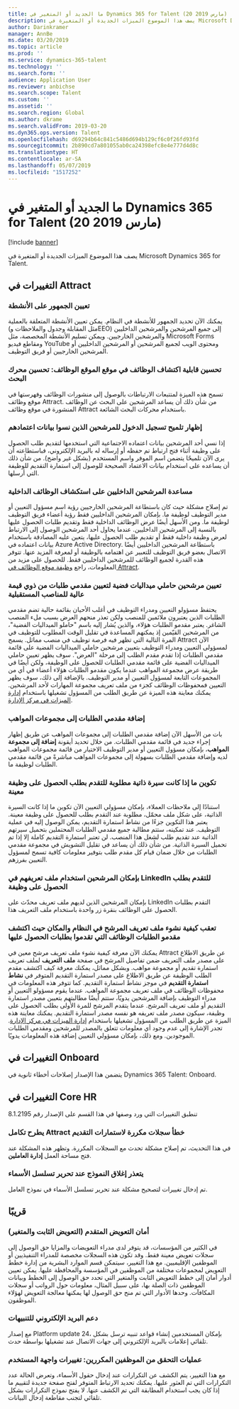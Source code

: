```yaml
---
title: ما الجديد أو المتغير في Dynamics 365 for Talent (20 مارس 2019)
description: يصف هذا الموضوع الميزات الجديدة أو المتغيرة في Microsoft Dynamics 365 for Talent.
author: Darinkramer
manager: AnnBe
ms.date: 03/20/2019
ms.topic: article
ms.prod: ''
ms.service: dynamics-365-talent
ms.technology: ''
ms.search.form: ''
audience: Application User
ms.reviewer: anbichse
ms.search.scope: Talent
ms.custom: ''
ms.assetid: ''
ms.search.region: Global
ms.author: dkrame
ms.search.validFrom: 2019-03-20
ms.dyn365.ops.version: Talent
ms.openlocfilehash: d69294b64c841c5486d694b129cf6c0f26fd93fd
ms.sourcegitcommit: 2b890cd7a801055ab0ca24398efc8e4e777d4d8c
ms.translationtype: HT
ms.contentlocale: ar-SA
ms.lasthandoff: 05/07/2019
ms.locfileid: "1517252"
---
```

# <a name="whats-new-or-changed-in-dynamics-365-for-talent-march-20-2019"></a>ما الجديد أو المتغير في Dynamics 365 for Talent (20 مارس 2019)

[!include [banner](includes/banner.md)]

يصف هذا الموضوع الميزات الجديدة أو المتغيرة في Microsoft Dynamics 365 for Talent.

## <a name="changes-in-attract"></a>التغييرات في Attract

### <a name="setting-the-audience-on-activities"></a>تعيين الجمهور على الأنشطة
يمكنك الآن تحديد الجمهور للأنشطة في النظام. يمكن تعيين الأنشطة المتعلقة بالعملية (مثل المقابلة وجدول والملاحظات وEEO) إلى جميع المرشحين والمرشحين الداخليين والمرشحين الخارجيين. ويمكن تسليم الأنشطة المخصصة، مثل Microsoft Forms ومقاطع فيديو YouTube ومحتوى الويب لجميع المرشحين أو المرشحين الداخليين أو المرشحين الخارجيين أو فريق التوظيف.  

### <a name="improve-career-site-job-discoverability-search-engine-optimization"></a>تحسين قابلية اكتشاف الوظائف في موقع الموقع الوظائف: تحسين محرك البحث
تسمح هذه الميزة لمتتبعات الارتباطات بالوصول إلى منشورات الوظائف وفهرستها في موقع وظائف Attract. من شأن ذلك أن يساعد المرشحين على البحث عن الوظائف المنشورة في موقع وظائف Attract باستخدام محركات البحث الشائعة.

### <a name="show-login-hint-to-candidates-who-forgot-their-credentials"></a>إظهار تلميح تسجيل الدخول للمرشحين الذين نسوا بيانات اعتمادهم
إذا نسي أحد المرشحين بيانات اعتماده الاجتماعية التي استخدمها لتقديم طلب الحصول على وظيفة أثناء فتح ارتباط تم حفظه أو إرساله له بالبريد الإلكتروني، فباستطاعته أن يرى الآن تلميحًا يتضمن اسم الموفر واسم المستخدم (بشكل غير واضح). من شأن ذلك أن يساعده على استخدام بيانات الاعتماد الصحيحة للوصول إلى استمارة التقديم للوظيفة التي أرسلها.

### <a name="help-internal-candidates-explore-internal-jobs"></a>مساعدة المرشحين الداخليين على استكشاف الوظائف الداخلية
تم إصلاح مشكلة حيث كان باستطاعة المرشحين الخارجيين رؤية اسم مسؤول التعيين أو مدير التوظيف لوظيفة ما. بإمكان المرشحين الداخليين فقط رؤية أعضاء فريق التوظيف لوظيفة ما. ومن الأسهل أيضًا عرض الوظائف الداخلية فقط وتقديم طلبات الحصول عليها بالنسبة إلى المرشحين الداخليين. عندما يحاول أحد المرشحين الوصول إلى الارتباط لعرض وظيفة داخلية فقط أو تقديم طلب الحصول عليها، يتعين عليه المصادقة باستخدام بيانات اعتماده في Azure Active Directory. باستطاعة المرشحين الداخليين أيضًا الاتصال بعضو فريق التوظيف للتعبير عن اهتمامه بالوظيفة أو لمعرفة المزيد عنها. تتوفر هذه القدرة لجميع الوظائف للمرشحين الداخليين فقط. للحصول على مزيد من المعلومات، راجع [وظيفة موقع الوظائف في Attract‬](./career-site.md).

### <a name="designate-silver-medalists-to-assign-high-value-applicants-for-future-positions"></a>تعيين مرشحين حاملي ميداليات فضية لتعيين مقدمي طلبات من ذوي قيمة عالية للمناصب المستقبلية
يحتفظ مسؤولو التعيين ومدراء التوظيف في أغلب الأحيان بقائمة حالية تضم مقدمي الطلبات الذين يعتبرون ملائمين للمنصب ولكن تعذر منحهم العرض بسبب ملء المنصب الشاغر. يعتبر مقدمو الطلبات هؤلاء، والذين يُشار إليه باسم "حاملو الميداليات الفضية"، من المرشحين القيّمين إذ يمكنهم المساعدة في تقليل الوقت المطلوب للتوظيف في المرة التالية التي تظهر فيه فرصة توظيف في منصب مماثل. يسمح Attract الآن لمسؤولى التعيين ومدراء التوظيف بتعيين مرشحين حاملي الميداليات الفضية على قائمة مقدمي الطلبات إذا تقدم مقدم الطلب إلى مرحلة "العرض". سوف يظهر تعيين حاملي الميداليات الفضية على قائمة مقدمي الطلبات للحصول على الوظيفة، ولكن أيضًا في طريقة عرض مجموعة المواهب عندما يكون مقدمو الطلبات هؤلاء أعضاء في أي من المجموعات التابعة لمسؤول التعيين أو مدير التوظيف. بالإضافة إلى ذلك، سوف يظهر التعيين فمحفوظات الوظائف كجزء من ملف تعريف مجموعة المهارات لأحد المرشحين. يمكنك معاينة هذه الميزة عن طريق الطلب من المسؤول تشغيلها باستخدام [إدارة الميزات في مركز الإدارة](https://docs.microsoft.com/en-us/dynamics365/unified-operations/talent/access-preview-feature).

### <a name="add-applicants-to-talent-pools"></a>إضافة مقدمي الطلبات إلى مجموعات المواهب
بات من الأسهل الآن إضافة مقدمي الطلبات إلى مجموعات المواهب عن طريق إظهار إجراء جديد في قائمة مقدمي الطلبات. من خلال تحديد أيقونة **إضافة إلى مجموعة المواهب**، بإمكان مسؤول التعيين أو مدير التوظيف الاختيار من قائمة مجموعات المواهب لديه وإضافة مقدمي الطلبات بسهولة إلى مجموعات المواهب مباشرةً من قائمة مقدمي الطلبات لوظيفة ما.

### <a name="configure-whether-a-resume-is-required-to-apply-for-a-particular-job"></a>تكوين ما إذا كانت سيرة ذاتية مطلوبة للتقدم بطلب الحصول على وظيفة معينة
استنادًا إلى ملاحظات العملاء، بإمكان مسؤولي التعيين الآن تكوين ما إذا كانت السيرة الذاتية، على شكل ملف محمّل، مطلوبة عند التقدم بطلب للحصول على وظيفة معينة. يعتبر هذا التكوين جزءًا من نشاط استمارة التقديم، يمكن الوصول إليه في عملية التوظيف. عند تمكينه، ستتم مطالبة جميع مقدمي الطلبات المحتملين بتحميل سيرتهم الذاتية عند تقديم طلب لشغل هذا المنصب. لن تعتبر استمارة التقديم كاملة إلا إذا تم تحميل السيرة الذاتية. من شأن ذلك أن يساعد في تقليل التشويش في مجموعة مقدمي الطلبات من خلال ضمان قيام كل مقدم طلب بتوفير معلومات كافية تسمح لمسؤول التعيين بفرزهم.

### <a name="candidates-can-apply-to-a-job-using-their-linkedin-profile"></a>بإمكان المرشحين استخدام ملف تعريفهم في LinkedIn للتقدم بطلب الحصول على وظيفة
بإمكان المرشحين الذين لديهم ملف تعريف محدّث على LinkedIn التقدم بطلبات الحصول على الوظائف بنقرة زر واحدة باستخدام ملف التعريف هذا.

### <a name="track-how-a-candidate-profile-originated-in-the-system-and-where-your-applicants-discover-the-jobs-they-applied-for"></a>تعقب كيفية نشوء ملف تعريف المرشح في النظام والمكان حيث اكتشف مقدمو الطلبات الوظائف التي تقدموا بطلبات الحصول عليها
يمكنك الآن معرفة كيفية نشوء ملف تعريف مرشح معين في Attract عن طريق الاطلاع على مصدر ملف التعريف ضمن تفاصيل المرشح في صفحة **ملف التعريف** لملف تعريف استمارة تقديم أو مجموعة مواهب. وبشكل مماثل، يمكنك معرفة كيف اكتشف مقدم الطلب الوظيفة عن طريق الاطلاع على مصدر استمارة التقديم المتوفر في **نشاط استمارة التقديم** في موجز نشاط استمارة التقديم. كما تتوفر هذه المعلومات في محفوظات الوظائف في ملف تعريف مجموعة المواهب. عندما يقوم مسؤولو التعيين أو مدراء التوظيف بإضافة المرشحين يدويًا، ستتم أيضًا مطالبتهم بتعيين مصدر استمارة التقديم أو ملف تعريف المرشح. عندما يتقدم المرشح للمرة الأولى بطلب الحصول على وظيفة، سيكون مصدر ملف تعريفه هو نفسه مصدر استمارة التقديم. يمكنك معاينة هذه الميزة عن طريق الطلب من المسؤول تشغيلها باستخدام [إدارة الميزات في مركز الإدارة](https://docs.microsoft.com/en-us/dynamics365/unified-operations/talent/access-preview-feature). تجدر الإشارة إلى عدم وجود أي معلومات تتعلق بالمصدر للمرشحين ومقدمي الطلبات الموجودين. ومع ذلك، بإمكان مسؤولي التعيين إضافة هذه المعلومات يدويًا.

## <a name="changes-in-onboard"></a>التغييرات في Onboard

يتضمن هذا الإصدار إصلاحات أخطاء ثانوية في Dynamics 365 Talent: Onboard.

## <a name="changes-in-core-hr"></a>التغييرات في Core HR

تنطبق التغييرات التي ورد وصفها في هذا القسم على الإصدار رقم 8.1.2195

### <a name="attract-integration-throws-duplicate-record-error-for-applications"></a>يطرح تكامل Attract خطأ سجلات مكررة لاستمارات التقديم
في هذا التحديث، تم إصلاح مشكلة تحدث مع السجلات المكررة. وتظهر هذه المشكلة عند فتح مساحة العمل **إدارة العاملين**.

### <a name="unable-to-close-form-when-editing-name-sequence"></a>يتعذر إغلاق النموذج عند تحرير تسلسل الأسماء
تم إدخال تغييرات لتصحيح مشكلة عند تحرير تسلسل الأسماء في نموذج العامل.

## <a name="coming-soon"></a>قريبًا

###  <a name="advanced-compensation-security-fixed-and-variable"></a>أمان التعويض المتقدم (التعويض الثابت والمتغير)
في الكثير من المؤسسات، قد يتوفر لدى مدراء التعويضات والمزايا حق الوصول إلى سجلات تعويض معينة فقط. وقد تكون هذه السجلات مخصصة للمدراء التنفيذيين أو الموظفين الإقليميين. مع هذا التغيير، سيتمكن قسم الموارد البشرية من إدارة خطط التعويض لمجموعات مختلفة من الموظفين في المؤسسة والمحافظة عليها. يمكن تعيين أدوار أمان إلى خطط التعويض الثابت والمتغير التي تحدد حق الوصول إلى الخطط وبيانات الموظفين ذات الصلة بها، على سبيل المثال، معلومات حول الرواتب أو سجلات المكافآت. وحدها الأدوار التي تم منح حق الوصول لها يمكنها معالجة التعويض لهؤلاء الموظفون.

###  <a name="email-support-for-alerts"></a>دعم البريد الإلكتروني للتنبيهات
مع إصدار Platform update 24، بإمكان المستخدمين إنشاء قواعد تنبيه ترسل بشكل تلقائي إعلامات بالبريد الإلكتروني إلى جهات الاتصال عند تشغيلها بواسطة حدث.

### <a name="duplicate-employee-check-interface-changes"></a>عمليات التحقق من الموظفين المكررين: تغييرات واجهة المستخدم
مع هذا التغيير، يتم الكشف عن التكرارات عند إدخال حقول الأسماء، وتعرض الحالة عدد التكرارات التي تم العثور عليها. يمكنك تحديد الارتباط المتوفر لفتح صفحة جديدة لتقييم ما إذا كان يجب استخدام المطابقة التي تم الكشف عنها. لا يفتح نموذج التكرارات بشكل تلقائي لتجنب مقاطعة إدخال البيانات.



